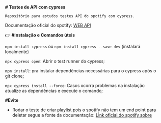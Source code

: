**# Testes de API com cypress**
```
Repositório para estudos testes API do spotify com cypress.
```

Documentação oficial do spotify: [WEB API](https://developer.spotify.com/documentation/web-api/reference/#/)

👉 **#Instalação e Comandos úteis**

`npm install cypress` ou `npm install cypress --save-dev` (instalará localmente)

`npx cypress open`: Abrir o test runner do cypress; 

`npm install`: pra instalar dependências necessárias para o cypress após o git clone;

`npx cypress install --force`: Casos ocorra problemas na instalação atualize as dependências e execute o comando;

**#Evite**

- Rodar o teste de criar playlist pois o spotify não tem um end point para deletar segue a fonte da documentação: [Link oficial do spotify sobre](https://developer.spotify.com/documentation/general/guides/working-with-playlists/) 
